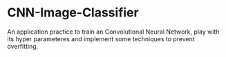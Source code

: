 # CNN-Image-Classifier
An application practice to train an Convolutional Neural Network, play with its hyper parameteres and implement some techniques to prevent overfitting.
